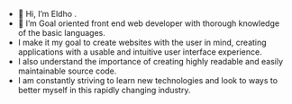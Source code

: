 - 👋 Hi, I’m Eldho
.
- 🌱 I’m Goal oriented front end web developer with thorough knowledge of the basic languages. 
- I make it my goal to create websites with the user in mind, creating applications with a usable and intuitive user interface experience.
-  I also understand the importance of creating highly readable and easily maintainable source code. 
-  I am constantly striving to learn new technologies and look to ways to better myself in this rapidly changing industry.
<!---
eldhomathewgeorge/eldhomathewgeorge is a ✨ special ✨ repository because its `README.md` (this file) appears on your GitHub profile.
You can click the Preview link to take a look at your changes.
--->
